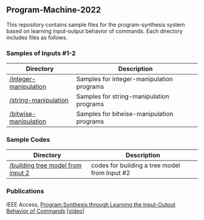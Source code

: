 ## Program-Machine-2022
This repository contains sample files for the program-synthesis system based on learning input-output behavior of commands. Each directory includes files as follows.

### Samples of Inputs #1-2
|     Directory       |     Description                               |
| ------------------- | --------------------------------------------- |
|[/integer-manipulation](https://github.com/sihyunglee26/Program-Machine-2022/tree/main/integer-manipulation)| Samples for integer-manipulation programs |
|[/string-manipulation](https://github.com/sihyunglee26/Program-Machine-2022/tree/main/string-manipulation)| Samples for string-manipulation programs |
|[/bitwise-manipulation](https://github.com/sihyunglee26/Program-Machine-2022/tree/main/bitwise-manipulation)| Samples for bitwise-manipulation programs |

### Sample Codes
|     Directory       |     Description                               |
| ------------------- | --------------------------------------------- |
|[/building tree model from input 2](https://github.com/sihyunglee26/Program-Machine-2022/tree/main/building%20tree%20model%20from%20input%202)| codes for building a tree model from Input #2|

### Publications
IEEE Access, [Program Synthesis through Learning the Input-Output Behavior of Commands](https://doi.org/10.1109/access.2022.3183091) [[video](https://youtu.be/HSDnCNaT0sA)]
